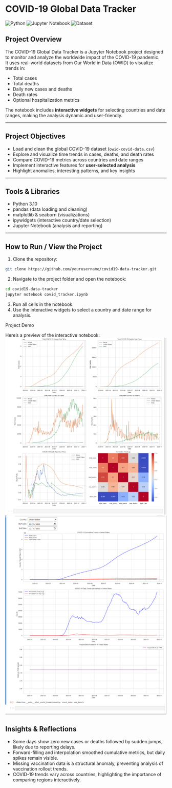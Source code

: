 # COVID-19 Global Data Tracker

![Python](https://img.shields.io/badge/Python-3.10-blue?logo=python)
![Jupyter Notebook](https://img.shields.io/badge/Jupyter-Notebook-orange?logo=jupyter)
![Dataset](https://img.shields.io/badge/Dataset-OWID-lightgrey)

## Project Overview
The COVID-19 Global Data Tracker is a Jupyter Notebook project designed to monitor and analyze the worldwide impact of the COVID-19 pandemic.  
It uses real-world datasets from Our World in Data (OWID) to visualize trends in:

- Total cases
- Total deaths
- Daily new cases and deaths
- Death rates
- Optional hospitalization metrics

The notebook includes **interactive widgets** for selecting countries and date ranges, making the analysis dynamic and user-friendly.

---

## Project Objectives
- Load and clean the global COVID-19 dataset (`owid-covid-data.csv`)  
- Explore and visualize time trends in cases, deaths, and death rates  
- Compare COVID-19 metrics across countries and date ranges  
- Implement interactive features for **user-selected analysis**  
- Highlight anomalies, interesting patterns, and key insights  

---

## Tools & Libraries
- Python 3.10  
- pandas (data loading and cleaning)  
- matplotlib & seaborn (visualizations)  
- ipywidgets (interactive country/date selection)  
- Jupyter Notebook (analysis and reporting)

---

## How to Run / View the Project
1. Clone the repository:
```bash
git clone https://github.com/yourusername/covid19-data-tracker.git
```
2. Navigate to the project folder and open the notebook:
```bash
cd covid19-data-tracker
jupyter notebook covid_tracker.ipynb
```
3. Run all cells in the notebook.
4. Use the interactive widgets to select a country and date range for analysis.

Project Demo

Here’s a preview of the interactive notebook:
![COVID-19 Tracker Screenshot](assets/covid19_tracker.png)  
![Interactive COVID-19 Tracker Screenshot](assets/interactive_covid19_tracker.png)

## Insights & Reflections
- Some days show zero new cases or deaths followed by sudden jumps, likely due to reporting delays.  
- Forward-filling and interpolation smoothed cumulative metrics, but daily spikes remain visible.  
- Missing vaccination data is a structural anomaly, preventing analysis of vaccination rollout trends.  
- COVID-19 trends vary across countries, highlighting the importance of comparing regions interactively.
